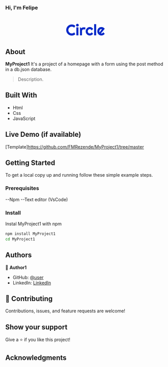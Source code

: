 ### Hi, I'm Felipe

<h1 align= "center">
<img src="assets/circle.svg" alt="circle" />
</h1>

## About

**MyProject1** It's a project of a homepage with a form using the post method in a db.json database.

> Description.

## Built With

- Html
- Css
- JavaScript

## Live Demo (if available)

[Template]https://github.com/FMRezende/MyProject1/tree/master

## Getting Started

To get a local copy up and running follow these simple example steps.

### Prerequisites

--Npm 
--Text editor (VsCode)

### Install

Instal MyProject1 with npm

```bash
npm install MyProject1
cd MyProject1
```

## Authors

👤 **Author1**

- GitHub: [@user](https://github.com/FMRezende)
- LinkedIn: [LinkedIn](https://www.linkedin.com/in/felipe-meira-de-rezende-55938286/)

## 🤝 Contributing

Contributions, issues, and feature requests are welcome!

## Show your support

Give a ⭐️ if you like this project!

## Acknowledgments
